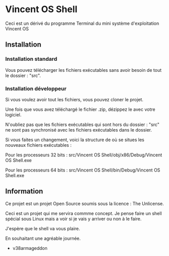 # Vincent OS Shell
Ceci est un dérivé du programme Terminal du mini système d'exploitation Vincent OS
 
## Installation

### Installation standard
Vous pouvez télécharger les fichiers exécutables sans avoir besoin de tout le dossier : "src".

### Installation développeur
Si vous voulez avoir tout les fichiers, vous pouvez cloner le projet.

Une fois que vous avez téléchargé le fichier .zip, dézippez le avec votre logiciel. 

N'oubliez pas que les fichiers exécutables qui sont hors du dossier : "src" ne sont pas synchronisé avec les fichiers exécutables dans le dossier.

Si vous faites un changement, voici la structure de où se situes les nouveaux fichiers exécutables :

Pour les processeurs 32 bits : src/Vincent OS Shell/obj/x86/Debug/Vincent OS Shell.exe

Pour les processeurs 64 bits : src/Vincent OS Shell/bin/Debug/Vincent OS Shell.exe

## Information
Ce projet est un projet Open Source soumis sous la licence : The Unlicense.

Ceci est un projet qui me servira commme concept. Je pense faire un shell spécial sous Linux mais a voir si je vais y arriver ou non à le faire.

J'espère que le shell va vous plaire.

En souhaitant une agréable journée.

- v38armageddon
